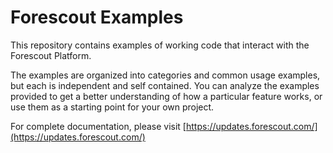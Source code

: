 # Forescout Examples

This repository contains examples of working code that interact with the Forescout Platform.

The examples are organized into categories and common usage examples, but each is independent and self contained.  You can analyze the examples provided to get a better understanding of how a particular feature works, or use them as a starting point for your own project.

For complete documentation, please visit [https://updates.forescout.com/](https://updates.forescout.com/)


